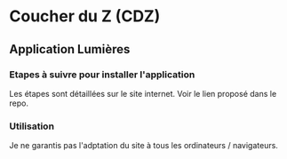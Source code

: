 # Coucher du Z (CDZ)
## Application Lumières

### Etapes à suivre pour installer l'application

Les étapes sont détaillées sur le site internet.
Voir le lien proposé dans le repo.

### Utilisation

Je ne garantis pas l'adptation du site à tous les ordinateurs / navigateurs.
